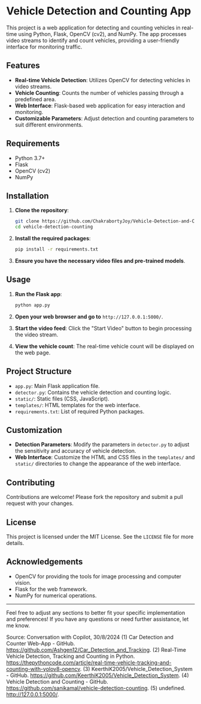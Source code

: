 
# Vehicle Detection and Counting App

This project is a web application for detecting and counting vehicles in real-time using Python, Flask, OpenCV (cv2), and NumPy. The app processes video streams to identify and count vehicles, providing a user-friendly interface for monitoring traffic.

## Features

- **Real-time Vehicle Detection**: Utilizes OpenCV for detecting vehicles in video streams.
- **Vehicle Counting**: Counts the number of vehicles passing through a predefined area.
- **Web Interface**: Flask-based web application for easy interaction and monitoring.
- **Customizable Parameters**: Adjust detection and counting parameters to suit different environments.

## Requirements

- Python 3.7+
- Flask
- OpenCV (cv2)
- NumPy

## Installation

1. **Clone the repository**:
    ```bash
    git clone https://github.com/ChakrabortyJoy/Vehicle-Detection-and-Counting-App.git
    cd vehicle-detection-counting
    ```

2. **Install the required packages**:
    ```bash
    pip install -r requirements.txt
    ```

3. **Ensure you have the necessary video files and pre-trained models**.

## Usage

1. **Run the Flask app**:
    ```bash
    python app.py
    ```

2. **Open your web browser and go to** `http://127.0.0.1:5000/`.

3. **Start the video feed**: Click the "Start Video" button to begin processing the video stream.

4. **View the vehicle count**: The real-time vehicle count will be displayed on the web page.

## Project Structure

- `app.py`: Main Flask application file.
- `detector.py`: Contains the vehicle detection and counting logic.
- `static/`: Static files (CSS, JavaScript).
- `templates/`: HTML templates for the web interface.
- `requirements.txt`: List of required Python packages.

## Customization

- **Detection Parameters**: Modify the parameters in `detector.py` to adjust the sensitivity and accuracy of vehicle detection.
- **Web Interface**: Customize the HTML and CSS files in the `templates/` and `static/` directories to change the appearance of the web interface.

## Contributing

Contributions are welcome! Please fork the repository and submit a pull request with your changes.

## License

This project is licensed under the MIT License. See the `LICENSE` file for more details.

## Acknowledgements

- OpenCV for providing the tools for image processing and computer vision.
- Flask for the web framework.
- NumPy for numerical operations.

---

Feel free to adjust any sections to better fit your specific implementation and preferences! If you have any questions or need further assistance, let me know.

Source: Conversation with Copilot, 30/8/2024
(1) Car Detection and Counter Web-App - GitHub. https://github.com/Ashgen12/Car_Detection_and_Tracking.
(2) Real-Time Vehicle Detection, Tracking and Counting in Python. https://thepythoncode.com/article/real-time-vehicle-tracking-and-counting-with-yolov8-opencv.
(3) KeerthiK2005/Vehicle_Detection_System - GitHub. https://github.com/KeerthiK2005/Vehicle_Detection_System.
(4) Vehicle Detection and Counting - GitHub. https://github.com/sanikamal/vehicle-detection-counting.
(5) undefined. http://127.0.0.1:5000/.
